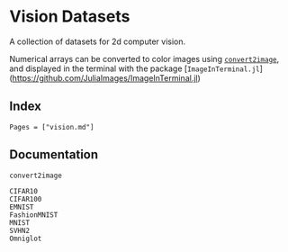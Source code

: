 # Vision Datasets

A collection of datasets for 2d computer vision. 

Numerical arrays can be converted to color images using 
[`convert2image`](@ref), and displayed in the terminal with
the package [`ImageInTerminal.jl`]
(https://github.com/JuliaImages/ImageInTerminal.jl)

## Index

```@index
Pages = ["vision.md"]
```

## Documentation

```@docs
convert2image
```

```@docs
CIFAR10
CIFAR100
EMNIST
FashionMNIST
MNIST
SVHN2
Omniglot
```
